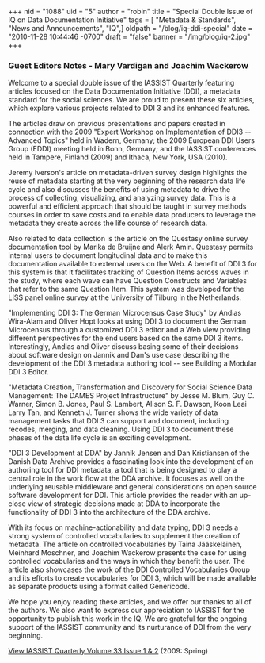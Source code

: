 +++
nid = "1088"
uid = "5"
author = "robin"
title = "Special Double Issue of IQ on Data Documentation Initiative"
tags = [ "Metadata & Standards", "News and Announcements", "IQ",]
oldpath = "/blog/iq-ddi-special"
date = "2010-11-28 10:44:46 -0700"
draft = "false"
banner = "/img/blog/iq-2.jpg"
+++
### Guest Editors Notes - Mary Vardigan and Joachim Wackerow

Welcome to a special double issue of the IASSIST Quarterly featuring
articles focused on the Data Documentation Initiative (DDI), a metadata
standard for the social sciences. We are proud to present these six
articles, which explore various projects related to DDI 3 and its
enhanced features.

The articles draw on previous presentations and papers created in
connection with the 2009 "Expert Workshop on Implementation of DDI3 --
Advanced Topics" held in Wadern, Germany; the 2009 European DDI Users
Group (EDDI) meeting held in Bonn, Germany; and the IASSIST conferences
held in Tampere, Finland (2009) and Ithaca, New York, USA (2010).

Jeremy Iverson's article on metadata-driven survey design highlights the
reuse of metadata starting at the very beginning of the research data
life cycle and also discusses the benefits of using metadata to drive
the process of collecting, visualizing, and analyzing survey data. This
is a powerful and efficient approach that should be taught in survey
methods courses in order to save costs and to enable data producers to
leverage the metadata they create across the life course of research
data.

Also related to data collection is the article on the Questasy online
survey documentation tool by Marika de Bruijne and Alerk Amin. Questasy
permits internal users to document longitudinal data and to make this
documentation available to external users on the Web. A benefit of DDI 3
for this system is that it facilitates tracking of Question Items across
waves in the study, where each wave can have Question Constructs and
Variables that refer to the same Question Item. This system was
developed for the LISS panel online survey at the University of Tilburg
in the Netherlands.

"Implementing DDI 3: The German Microcensus Case Study" by Andias
Wira-Alam and Oliver Hopt looks at using DDI 3 to document the German
Microcensus through a customized DDI 3 editor and a Web view providing
different perspectives for the end users based on the same DDI 3 items.
Interestingly, Andias and Oliver discuss basing some of their decisions
about software design on Jannik and Dan's use case describing the
development of the DDI 3 metadata authoring tool -- see Building a
Modular DDI 3 Editor.

"Metadata Creation, Transformation and Discovery for Social Science Data
Management: The DAMES Project Infrastructure" by Jesse M. Blum, Guy C.
Warner, Simon B. Jones, Paul S. Lambert, Alison S. F. Dawson, Koon Leai
Larry Tan, and Kenneth J. Turner shows the wide variety of data
management tasks that DDI 3 can support and document, including recodes,
merging, and data cleaning. Using DDI 3 to document these phases of the
data life cycle is an exciting development.

"DDI 3 Development at DDA" by Jannik Jensen and Dan Kristiansen of the
Danish Data Archive provides a fascinating look into the development of
an authoring tool for DDI metadata, a tool that is being designed to
play a central role in the work flow at the DDA archive. It focuses as
well on the underlying reusable middleware and general considerations on
open source software development for DDI. This article provides the
reader with an up-close view of strategic decisions made at DDA to
incorporate the functionality of DDI 3 into the architecture of the DDA
archive.

With its focus on machine-actionability and data typing, DDI 3 needs a
strong system of controlled vocabularies to supplement the creation of
metadata. The article on controlled vocabularies by Taina Jääskeläinen,
Meinhard Moschner, and Joachim Wackerow presents the case for using
controlled vocabularies and the ways in which they benefit the user. The
article also showcases the work of the DDI Controlled Vocabularies Group
and its efforts to create vocabularies for DDI 3, which will be made
available as separate products using a format called Genericode.

We hope you enjoy reading these articles, and we offer our thanks to all
of the authors. We also want to express our appreciation to IASSIST for
the opportunity to publish this work in the IQ. We are grateful for the
ongoing support of the IASSIST community and its nurturance of DDI from
the very beginning.

[View IASSIST Quarterly Volume 33 Issue 1 & 2](https://iassistquarterly.com/index.php/iassist/issue/view/74) (2009:
Spring)
